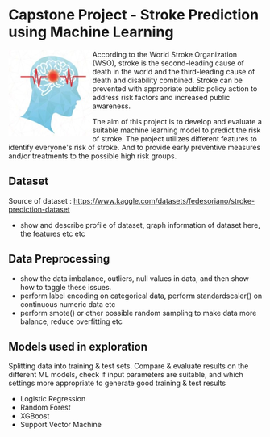# Capstone Project - Stroke Prediction using Machine Learning

<div>
    <img align="left" height="170" src="images/stroke-img.jpg">
    <p>
      According to the World Stroke Organization (WSO), stroke is the second-leading cause of death in the world and the third-leading cause of death and disability combined. 
Stroke can be prevented with appropriate public policy action to address risk factors and increased public awareness.

The aim of this project is to develop and evaluate a suitable machine learning model to predict the risk of stroke. The project utilizes different features to identify everyone's risk of stroke. And to provide early preventive measures and/or treatments to the possible high risk groups.
    </p>
</div>

## Dataset
Source of dataset : https://www.kaggle.com/datasets/fedesoriano/stroke-prediction-dataset

* show and describe profile of dataset, graph information of dataset here, the features etc etc

## Data Preprocessing
* show the data imbalance, outliers, null values in data, and then show how to taggle these issues.
* perform label encoding on categorical data, perform standardscaler() on continuous numeric data etc
* perform smote() or other possible random sampling to make data more balance, reduce overfitting etc

## Models used in exploration
Splitting data into training & test sets. Compare & evaluate results on the different ML models, check if input parameters are suitable, and which settings more appropriate to generate good training & test results
- Logistic Regression
- Random Forest
- XGBoost
- Support Vector Machine


